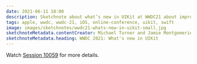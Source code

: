 ```yaml
---
date: 2021-06-11 18:08
description: Sketchnote about what’s new in UIKit at WWDC21 about improvements in productivity, UI refinements, performance, API Enhancements and security and privacy changes. My favorite changes are new half height sheets, new UIButton API and the system location button for one-time access to locations.
tags: apple, wwdc, wwdc-21, iOS, online-conference, uikit, swift
image: images/sketchnotes/wwdc21-whats-new-in-uikit-small.jpg
sketchnoteMetadata.contentCreator: Michael Turner and Jamie Montgomerie
sketchnoteMetadata.heading: WWDC 2021: What's new in UIKit
---
```


Watch [Session 10059](https://developer.apple.com/videos/play/wwdc2021/10059/) for more details.
